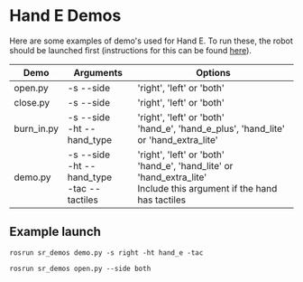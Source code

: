 # Hand E Demos

Here are some examples of demo's used for Hand E. To run these, the robot should be launched first (instructions for this can be found [here](https://github.com/shadow-robot/sr_interface/tree/noetic-devel/sr_robot_launch)).

| Demo          | Arguments     |  Options     |
| ------------- | ----------- | ------------- |
| open.py       | -s --side  |     'right', 'left' or 'both' |
| close.py      | -s --side  | 'right', 'left' or 'both' |
| burn_in.py    | -s --side <br> -ht --hand_type | 'right', 'left' or 'both' <br> 'hand_e', 'hand_e_plus', 'hand_lite' or 'hand_extra_lite' |
|  demo.py      | -s --side <br> -ht --hand_type <br> -tac --tactiles | 'right', 'left' or 'both' <br> 'hand_e', 'hand_lite' or 'hand_extra_lite' <br> Include this argument if the hand has tactiles |

## Example launch

```
rosrun sr_demos demo.py -s right -ht hand_e -tac
```
```
rosrun sr_demos open.py --side both
```
